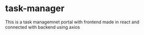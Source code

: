 # task-manager
This is a task managemnet portal with frontend made in react and connected with backend using axios
